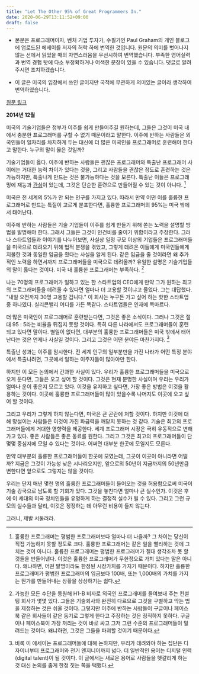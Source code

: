 ```yaml
---
title: "Let The Other 95% of Great Programmers In."
date: 2020-06-29T13:11:52+09:00
draft: false
---
```


* 본문은 프로그래머이자, 벤처 기업 투자가, 수필가인 Paul Graham의 개인 블로그에 업로드된 에세이를 저자의 허락 하에 번역한 것입니다. 원문의 의미를 벗어나지 않는 선에서 읽었을 때의 자연스러움을 우선시하여 번역했습니다. 부족한 영어실력과 번역 경험 탓에 다소 부정확하거나 어색한 문장이 있을 수 있습니다. 댓글로 알려주시면 조치하겠습니다.

* 이 글은 미국의 입장에서 쓰인 글이지만 국적에 무관하게 의미있는 글이라 생각하여 번역하였습니다.

[원문 링크](http://www.paulgraham.com/95.html)

**2014년 12월**

미국의 기술기업들은 정부가 이주를 쉽게 만들어주길 원하는데, 그들은 그것이 미국 내에서 충분한 프로그래머를 구할 수 없기 때문이라고 말한다. 이주에 반하는 사람들은 외국인들이 일자리를 차지하게 두는 대신에 더 많은 미국인을 프로그래머로 훈련해야 한다고 말한다. 누구의 말이 옳은 것일까?

기술기업들이 옳다. 이주에 반하는 사람들은 괜찮은 프로그래머와 특출난 프로그래머 사이에는 거대한 능력 차이가 있다는 것을, 그리고 사람들을 괜찮은 정도로 훈련하는 것은 가능하지만, 특출나게 만드는 것은 불가능하다는 것을 모른다. 특출난 이들은 프로그래밍에 재능과 [관심](https://blog.yujonglee.com/genius/)이 있는데, 그것은 단순한 훈련으로 만들어질 수 있는 것이 아니다. [^1]

미국은 전 세계의 5%가 안 되는 인구를 가지고 있다. 따라서 만약 어떤 이를 훌륭한 프로그래머로 만드는 특질이 고르게 분포한다면, 훌륭한 프로그래머의 95%는 미국 밖에서 태어난다.

이주에 반하는 사람들은 기술 기업들이 이주를 쉽게 만들기 위해 쏟는 노력을 설명할 방법을 발명해야 한다. 그래서 그들은 그것이 인건비를 줄이기 위함이라고 주장한다. 그러나 스타트업들과 이야기를 나누어보면, 사실상 일정 규모 이상의 기업들은 프로그래머들을 미국으로 데려오기 위해 법적 분쟁을 겪었고, 그렇게 데려온 이들에게 미국인들에게 지불한 것과 동일한 임금을 줬다는 사실을 알게 된다. 같은 임금을 줄 것이라면 왜 추가적인 노력을 하면서까지 프로그래머들을 미국으로 데려올까? 유일한 설명은 기술기업들의 말이 옳다는 것이다. 미국 내 훌륭한 프로그래머는 부족하다. [^2]

나는 70명의 프로그래머가 일하고 있는 한 스타트업의 CEO에게 만약 그가 원하는 최고의 프로그래머들을 데려올 수 있다면 얼마나 더 고용할 것이냐고 물었다. 그는 대답했다. "내일 오전까지 30명 고용할 겁니다." 이 회사는 누구든 가고 싶어 하는 핫한 스타트업 중 하나였다. 실리콘밸리 어디를 가든 똑같다. 스타트업들은 인재에 목마르다.

더 많은 미국인이 프로그래머로 훈련받는다면, 그것은 좋은 소식이다. 그러나 그것은 절대 95 : 5라는 비율을 뒤집지 못할 것이다. 특히 다른 나라에서도 프로그래머들이 훈련되고 있다면 말이다. 별일이 없다면, 대부분의 훌륭한 프로그래머들은 미국 밖에서 태어난다는 것은 언제나 사실일 것이다. 그리고 그것은 어떤 분야든 마찬가지다. [^3]

특출난 성과는 이주를 암시한다. 전 세계 인구의 일부분만을 가진 나라가 어떤 특정 분야에서 특출나려면, 그곳에서 일하는 이주자들이 많아야만 한다.

하지만 이 모든 논의에서 간과한 사실이 있다. 우리가 훌륭한 프로그래머들을 미국으로 오게 둔다면, 그들은 오고 싶어 할 것이다. 그것은 현재 분명한 사실이며 우리는 우리가 얼마나 운이 좋은지 모르고 있다. 이것을 유지하고 싶다면, 가장 좋은 방법은 이것을 활용하는 것이다. 이곳에 훌륭한 프로그래머들이 많이 있을수록 나머지도 이곳에 오고 싶어 할 것이다.

그리고 우리가 그렇게 하지 않는다면, 미국은 큰 곤란에 처할 것이다. 하지만 이것에 대해 망설이는 사람들은 이것이 가진 파급력을 깨닫지 못하는 것 같다. 기술은 최고의 프로그래머들에게 거대한 영향력을 제공한다. 세계 프로그래머 시장은 극히 유동적으로 변해가고 있다. 좋은 사람들은 좋은 동료를 원한다. 그리고 그것은 최고의 프로그래머들이 단 몇몇 중심지에 모일 수 있다는 것이다. 어쩌면 대부분 한곳에 모일지도 모른다.

만약 대부분의 훌륭한 프로그래머들이 한곳에 모였는데, 그곳이 이곳이 아니라면 어떨까? 지금은 그것이 가능성 낮은 시나리오지만, 앞으로의 50년이 지금까지의 50년만큼 변한다면 앞으로도 그렇지는 않을 것이다.

우리는 단지 매년 몇천 명의 훌륭한 프로그래머들이 들어오는 것을 허용함으로써 미국이 기술 강국으로 남도록 할 기회가 있다. 그것을 놓친다면 얼마나 큰 실수인가. 이것은 후에 이 세대의 미국 정치인들을 유명하게 하는 결정적 실수가 될 수 있다. 그리고 그런 규모의 실수들과 달리, 이것은 정정하는 데 아무런 비용이 들지 않는다.

그러니, 제발 서둘러라.

[^1]: 훌륭한 프로그래머는 평범한 프로그래머보다 얼마나 더 나을까? 그 차이는 당신이 직접 가늠하지 못할 정도로 크다. 훌륭한 프로그래머는 같은 일을 빨리하는 것에 그치는 것이 아니다. 훌륭한 프로그래머는 평범한 프로그래머가 절대 생각조차 못 할 것들을 만들어낸다. 이것은 훌륭한 프로그래머가 무한정으로 가치 있다는 말은 아니다. 왜냐하면, 어떤 발명이라도 한정된 시장가치를 가지기 때문이다. 하지만 훌륭한 프로그래머가 평범한 프로그래머의 임금보다 100배, 또는 1,000배의 가치를 가지는 뭔가를 만들어내는 상황을 상상하기는 쉽다.

[^2]: 가능한 모든 수단을 동원해 H1-B 비자로 외국인 프로그래머를 들여보내 주는 컨설팅 회사가 몇몇 있다. 그들은 기술회사와 완전히 다르므로 그것을 구별하고 막는 법을 제정하는 것은 쉬울 것이다. 그렇지만 이주에 반하는 사람들이 구글이나 페이스북 같은 회사들이 같은 동기로 그렇게 한다고 주장하는 것은 정직하지 못하다. 구글이나 페이스북이 가장 꺼리는 것이 바로 싸고 그저 그런 수준의 프로그래머들이 밀려드는 것이다. 왜냐하면, 그것은 그들을 파괴할 것이기 때문이다.

[^3]: 비록 이 에세이는 프로그래머들에 대해 논하지만, 우리가 데려와야 하는 집단은 디자이너부터 프로그래머와 전기 엔지니어까지 넓다. 더 일반적인 용어는 디지털 인력(digital talent)이 될 것이다. 이 글에서는 새로운 용어로 사람들을 헷갈리게 하는 것 대신 논의를 좁게 한정 짓는 쪽을 택했다.
